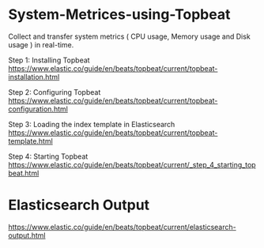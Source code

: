 # System-Metrices-using-Topbeat
Collect and transfer system metrics ( CPU usage, Memory usage and Disk usage ) in real-time. 

Step 1: Installing Topbeat
https://www.elastic.co/guide/en/beats/topbeat/current/topbeat-installation.html

Step 2: Configuring Topbeat
https://www.elastic.co/guide/en/beats/topbeat/current/topbeat-configuration.html

Step 3: Loading the index template in Elasticsearch
https://www.elastic.co/guide/en/beats/topbeat/current/topbeat-template.html

Step 4: Starting Topbeat
https://www.elastic.co/guide/en/beats/topbeat/current/_step_4_starting_topbeat.html

# Elasticsearch Output
https://www.elastic.co/guide/en/beats/topbeat/current/elasticsearch-output.html
